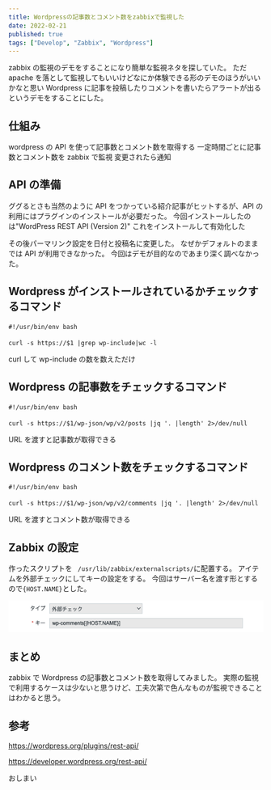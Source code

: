 ```yaml
---
title: Wordpressの記事数とコメント数をzabbixで監視した
date: 2022-02-21
published: true
tags: ["Develop", "Zabbix", "Wordpress"]
---
```


zabbix の監視のデモをすることになり簡単な監視ネタを探していた。
ただ apache を落として監視してもいいけどなにか体験できる形のデモのほうがいいかなと思い Wordpress に記事を投稿したりコメントを書いたらアラートが出るというデモをすることにした。

## 仕組み

wordpress の API を使って記事数とコメント数を取得する
一定時間ごとに記事数とコメント数を zabbix で監視
変更されたら通知

## API の準備

ググるとさも当然のように API をつかっている紹介記事がヒットするが、API の利用にはプラグインのインストールが必要だった。
今回インストールしたのは"WordPress REST API (Version 2)"
これをインストールして有効化した

その後パーマリンク設定を日付と投稿名に変更した。
なぜかデフォルトのままでは API が利用できなかった。
今回はデモが目的なのであまり深く調べなかった。

## Wordpress がインストールされているかチェックするコマンド

```shell
#!/usr/bin/env bash

curl -s https://$1 |grep wp-include|wc -l
```

curl して wp-include の数を数えただけ

## Wordpress の記事数をチェックするコマンド

```shell
#!/usr/bin/env bash

curl -s https://$1/wp-json/wp/v2/posts |jq '. |length' 2>/dev/null
```

URL を渡すと記事数が取得できる

## Wordpress のコメント数をチェックするコマンド

```shell
#!/usr/bin/env bash

curl -s https://$1/wp-json/wp/v2/comments |jq '. |length' 2>/dev/null
```

URL を渡すとコメント数が取得できる

## Zabbix の設定

作ったスクリプトを ` /usr/lib/zabbix/externalscripts/`に配置する。
アイテムを外部チェックにしてキーの設定をする。
今回はサーバー名を渡す形とするので`{HOST.NAME}`とした。

![image-20220221142837604](../image/p25/image-20220221142837604.png)

## まとめ

zabbix で Wordpress の記事数とコメント数を取得してみました。
実際の監視で利用するケースは少ないと思うけど、工夫次第で色んなものが監視できることはわかると思う。

## 参考

https://wordpress.org/plugins/rest-api/

https://developer.wordpress.org/rest-api/

おしまい
